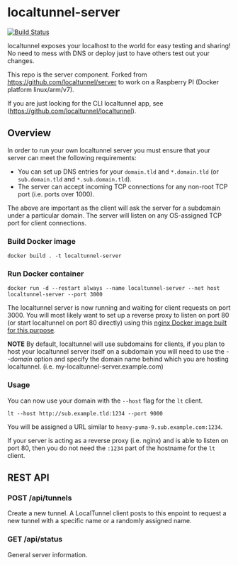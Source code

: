 # localtunnel-server

[![Build Status](https://travis-ci.org/localtunnel/server.svg?branch=master)](https://travis-ci.org/localtunnel/server)

localtunnel exposes your localhost to the world for easy testing and sharing! No need to mess with DNS or deploy just to have others test out your changes.

This repo is the server component. Forked from https://github.com/localtunnel/server to work on a Raspberry PI (Docker platform linux/arm/v7).

If you are just looking for the CLI localtunnel app, see (https://github.com/localtunnel/localtunnel).

## Overview

In order to run your own localtunnel server you must ensure that your server can meet the following requirements:

* You can set up DNS entries for your `domain.tld` and `*.domain.tld` (or `sub.domain.tld` and `*.sub.domain.tld`).
* The server can accept incoming TCP connections for any non-root TCP port (i.e. ports over 1000).

The above are important as the client will ask the server for a subdomain under a particular domain. The server will listen on any OS-assigned TCP port for client connections.

### Build Docker image

```
docker build . -t localtunnel-server
```

### Run Docker container

```
docker run -d --restart always --name localtunnel-server --net host localtunnel-server --port 3000
```

The localtunnel server is now running and waiting for client requests on port 3000. You will most likely want to set up a reverse proxy to listen on port 80 (or start localtunnel on port 80 directly) using this [nginx Docker image built for this purpose](https://github.com/gilhardl/localtunnel-nginx-pi).

**NOTE** By default, localtunnel will use subdomains for clients, if you plan to host your localtunnel server itself on a subdomain you will need to use the _--domain_ option and specify the domain name behind which you are hosting localtunnel. (i.e. my-localtunnel-server.example.com)

### Usage

You can now use your domain with the `--host` flag for the `lt` client.

```shell
lt --host http://sub.example.tld:1234 --port 9000
```

You will be assigned a URL similar to `heavy-puma-9.sub.example.com:1234`.

If your server is acting as a reverse proxy (i.e. nginx) and is able to listen on port 80, then you do not need the `:1234` part of the hostname for the `lt` client.

## REST API

### POST /api/tunnels

Create a new tunnel. A LocalTunnel client posts to this enpoint to request a new tunnel with a specific name or a randomly assigned name.

### GET /api/status

General server information.
